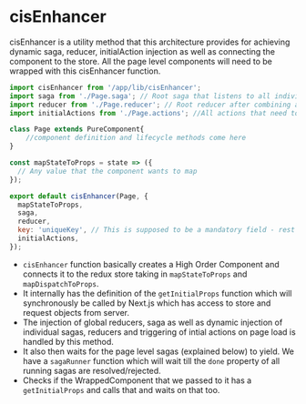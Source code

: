 # cisEnhancer

cisEnhancer is a utility method that this architecture provides for achieving dynamic saga, reducer, initialAction injection as well as connecting the component to the store. All the page level components will need to be wrapped with this cisEnhancer function.

```js
import cisEnhancer from '/app/lib/cisEnhancer';
import saga from './Page.saga'; // Root saga that listens to all individual saga effects
import reducer from './Page.reducer'; // Root reducer after combining all the page level reducers
import initialActions from './Page.actions'; //All actions that need to be triggered during page load

class Page extends PureComponent{
    //component definition and lifecycle methods come here
}

const mapStateToProps = state => ({
  // Any value that the component wants to map
});

export default cisEnhancer(Page, {
  mapStateToProps,
  saga,
  reducer,
  key: 'uniqueKey', // This is supposed to be a mandatory field - rest of the fields are optional
  initialActions,
});
```

* `cisEnhancer` function basically creates a High Order Component and connects it to the redux store taking in `mapStateToProps` and `mapDispatchToProps`.
* It internally has the definition of the `getInitialProps` function which will synchronously be called by Next.js which has access to store and request objects from server.
* The injection of global reducers, saga as well as dynamic injection of individual sagas, reducers and triggering of intial actions on page load is handled by this method.
* It also then waits for the page level sagas (explained below) to yield. We have a `sagaRunner` function which will wait till the `done` property of all running sagas are resolved/rejected.
* Checks if the WrappedComponent that we passed to it has a `getInitialProps` and calls that and waits on that too.